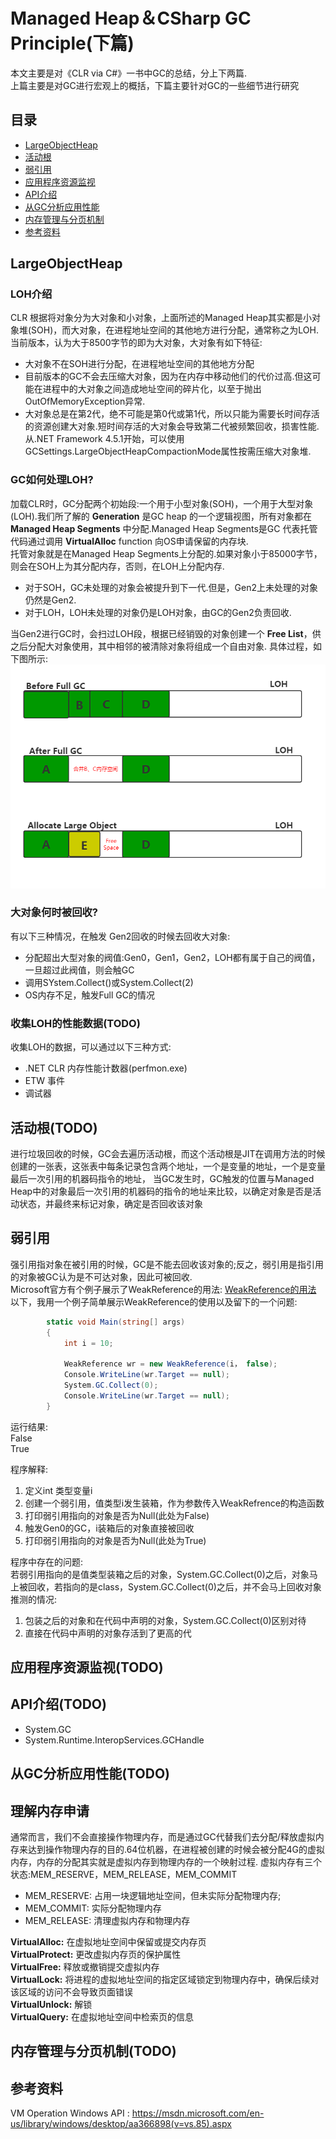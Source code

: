 # Managed Heap＆CSharp GC Principle(下篇)

本文主要是对《CLR via C#》一书中GC的总结，分上下两篇.  
上篇主要是对GC进行宏观上的概括，下篇主要针对GC的一些细节进行研究

## 目录

- [LargeObjectHeap](#LargeObjectHeap)
- [活动根](#活动根)
- [弱引用](#弱引用)
- [应用程序资源监视](#应用程序资源监视)
- [API介绍](#API介绍)
- [从GC分析应用性能](#从GC分析应用性能)
- [内存管理与分页机制](#内存管理与分页机制)
- [参考资料](#参考资料)

## LargeObjectHeap

### LOH介绍
CLR 根据将对象分为大对象和小对象，上面所述的Managed Heap其实都是小对象堆(SOH)，而大对象，在进程地址空间的其他地方进行分配，通常称之为LOH.  
当前版本，认为大于8500字节的即为大对象，大对象有如下特征:
- 大对象不在SOH进行分配，在进程地址空间的其他地方分配
- 目前版本的GC不会去压缩大对象，因为在内存中移动他们的代价过高.但这可能在进程中的大对象之间造成地址空间的碎片化，以至于抛出OutOfMemoryException异常.
- 大对象总是在第2代，绝不可能是第0代或第1代，所以只能为需要长时间存活的资源创建大对象.短时间存活的大对象会导致第二代被频繁回收，损害性能.
从.NET Framework 4.5.1开始，可以使用GCSettings.LargeObjectHeapCompactionMode属性按需压缩大对象堆.

### GC如何处理LOH?
加载CLR时，GC分配两个初始段:一个用于小型对象(SOH)，一个用于大型对象(LOH).我们所了解的 __Generation__ 是GC heap 的一个逻辑视图，所有对象都在 __Managed Heap Segments__ 中分配.Managed Heap Segments是GC 代表托管代码通过调用 __VirtualAlloc__ function 向OS申请保留的内存块.  
托管对象就是在Managed Heap Segments上分配的.如果对象小于85000字节，则会在SOH上为其分配内存，否则，在LOH上分配内存.
- 对于SOH，GC未处理的对象会被提升到下一代.但是，Gen2上未处理的对象仍然是Gen2.
- 对于LOH，LOH未处理的对象仍是LOH对象，由GC的Gen2负责回收.

当Gen2进行GC时，会扫过LOH段，根据已经销毁的对象创建一个 __Free List__，供之后分配大对象使用，其中相邻的被清除对象将组成一个自由对象.
具体过程，如下图所示:
![](2019_01_05_managed_heap_and_gc_principle_images/2019_01_21_loh_gc.png)

### 大对象何时被回收?
有以下三种情况，在触发 Gen2回收的时候去回收大对象:
- 分配超出大型对象的阀值:Gen0，Gen1，Gen2，LOH都有属于自己的阀值，一旦超过此阀值，则会触GC
- 调用SYstem.Collect()或System.Collect(2)
- OS内存不足，触发Full GC的情况

### 收集LOH的性能数据(TODO)
收集LOH的数据，可以通过以下三种方式:
- .NET CLR 内存性能计数器(perfmon.exe)
- ETW 事件
- 调试器

## 活动根(TODO)
进行垃圾回收的时候，GC会去遍历活动根，而这个活动根是JIT在调用方法的时候创建的一张表，这张表中每条记录包含两个地址，一个是变量的地址，一个是变量最后一次引用的机器码指令的地址，
当GC发生时，GC触发的位置与Managed Heap中的对象最后一次引用的机器码的指令的地址来比较，以确定对象是否是活动状态，并最终来标记对象，确定是否回收该对象

## 弱引用
强引用指对象在被引用的时候，GC是不能去回收该对象的;反之，弱引用是指引用的对象被GC认为是不可达对象，因此可被回收.  
Microsoft官方有个例子展示了WeakReference的用法: [WeakReference的用法][0]  
以下，我用一个例子简单展示WeakReference的使用以及留下的一个问题:
``` csharp
        static void Main(string[] args)
        {
            int i = 10;

            WeakReference wr = new WeakReference(i， false);
            Console.WriteLine(wr.Target == null);
            System.GC.Collect(0);
            Console.WriteLine(wr.Target == null);
        }
```
运行结果:  
False  
True  

程序解释:
1. 定义int 类型变量i
2. 创建一个弱引用，值类型i发生装箱，作为参数传入WeakRefrence的构造函数
3. 打印弱引用指向的对象是否为Null(此处为False)
4. 触发Gen0的GC，i装箱后的对象直接被回收
5. 打印弱引用指向的对象是否为Null(此处为True)

程序中存在的问题:  
若弱引用指向的是值类型装箱之后的对象，System.GC.Collect(0)之后，对象马上被回收，若指向的是class，System.GC.Collect(0)之后，并不会马上回收对象  
推测的情况:  
1. 包装之后的对象和在代码中声明的对象，System.GC.Collect(0)区别对待
2. 直接在代码中声明的对象存活到了更高的代

## 应用程序资源监视(TODO)

## API介绍(TODO)
- System.GC
- System.Runtime.InteropServices.GCHandle

## 从GC分析应用性能(TODO)

## 理解内存申请
通常而言，我们不会直接操作物理内存，而是通过GC代替我们去分配/释放虚拟内存来达到操作物理内存的目的.64位机器，在进程被创建的时候会被分配4G的虚拟内存，内存的分配其实就是虚拟内存到物理内存的一个映射过程.
虚拟内存有三个状态:MEM_RESERVE，MEM_RELEASE，MEM_COMMIT
- MEM_RESERVE: 占用一块逻辑地址空间，但未实际分配物理内存;
- MEM_COMMIT: 实际分配物理内存
- MEM_RELEASE: 清理虚拟内存和物理内存

__VirtualAlloc:__ 在虚拟地址空间中保留或提交内存页  
__VirtualProtect:__ 更改虚拟内存页的保护属性  
__VirtualFree:__ 释放或撤销提交虚拟内存  
__VirtualLock:__ 将进程的虚拟地址空间的指定区域锁定到物理内存中，确保后续对该区域的访问不会导致页面错误  
__VirtualUnlock:__ 解锁  
__VirtualQuery:__ 在虚拟地址空间中检索页的信息  

## 内存管理与分页机制(TODO)


## 参考资料
VM Operation Windows API : https://msdn.microsoft.com/en-us/library/windows/desktop/aa366898(v=vs.85).aspx

[0]:https://docs.microsoft.com/zh-cn/dotnet/api/system.weakreference?view=netframework-4.7.2